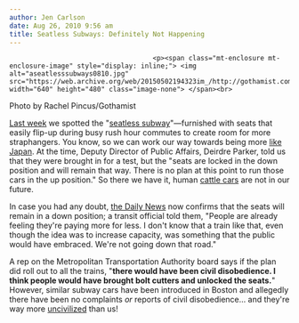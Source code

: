 ```yaml
---
author: Jen Carlson
date: Aug 26, 2010 9:56 am
title: Seatless Subways: Definitely Not Happening
---
```


	
										<p><span class="mt-enclosure mt-enclosure-image" style="display: inline;"> <img alt="aseatlesssubways0810.jpg" src="https://web.archive.org/web/20150502194323im_/http://gothamist.com/attachments/arts_jen/aseatlesssubways0810.jpg" width="640" height="480" class="image-none"> </span><br>
<span class="photo_caption">Photo by Rachel Pincus/Gothamist</span></p>

<p><a href="https://web.archive.org/web/20150502194323/http://gothamist.com/2010/08/16/subway_seats_1.php">Last week</a> we spotted the &quot;<a href="https://web.archive.org/web/20150502194323/http://gothamist.com/2008/08/02/are_seatless_subways_in_our_future.php">seatless subway</a>&quot;&#x2014;furnished with seats that easily flip-up during busy rush hour commutes to create room for more straphangers. You know, so we can work our way towards being more <a href="https://web.archive.org/web/20150502194323/http://www.youtube.com/watch?v=b0A9-oUoMug">like Japan</a>. At the time, Deputy Director of Public Affairs, Deirdre Parker, told us that they were brought in for a test, but the &quot;seats are locked in the down position and will remain that way. There is no plan at this point to run those cars in the up position.&quot; So there we have it, human <a href="https://web.archive.org/web/20150502194323/http://gothamist.com/2010/04/14/flashback_cow_tunnels.php">cattle cars</a> are not in our future.</p>

<p>In case you had any doubt, <a href="https://web.archive.org/web/20150502194323/http://www.nydailynews.com/ny_local/2010/08/26/2010-08-26_you_can_rest_easy_seatless_subway_plan_nixed_by_mta.html">the Daily News</a> now confirms that the seats will remain in a down position; a transit official told them, &quot;People are already feeling they&apos;re paying more for less. I don&apos;t know that a train like that, even though the idea was to increase capacity, was something that the public would have embraced. We&apos;re not going down that road.&quot;</p>

<p>A rep on the Metropolitan Transportation Authority board says if the plan did roll out to all the trains, &quot;<strong>there would have been civil disobedience. I think people would have brought bolt cutters and unlocked the seats.</strong>&quot; However, similar subway cars have been introduced in Boston and allegedly there have been no complaints <em>or</em> reports of civil disobedience... and they&apos;re way more <a href="https://web.archive.org/web/20150502194323/http://gothamist.com/tags/boston">uncivilized</a> than us!</p>					
										
									
				